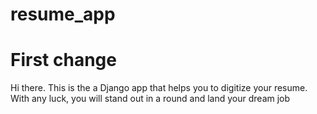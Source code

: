 # resume_app
# First change
Hi there.
This is the a Django app that helps you to digitize your resume.
With any luck, you will stand out in a round and land your dream job
